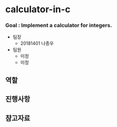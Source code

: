 # calculator-in-c
### Goal : Implement a calculator for integers.

* 팀장
  * 20181401 나종우
* 팀원
  * 미정
  * 미정

## 역할

## 진행사항

## 챰고자료
